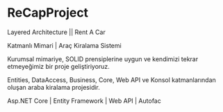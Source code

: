 # ReCapProject
Layered Architecture || Rent A Car 

Katmanlı Mimari | Araç Kiralama Sistemi

Kurumsal mimariye, SOLID prensiplerine uygun ve kendimizi tekrar etmeyeğimiz bir proje geliştiriyoruz.

Entities, DataAccess, Business, Core, Web API ve Konsol katmanlarından oluşan araba kiralama projesidir.

Asp.NET Core  | Entity Framework | Web API | Autofac 
